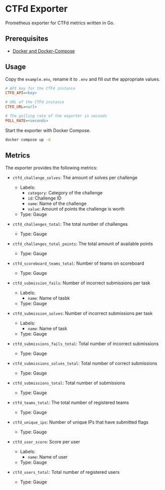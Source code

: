 # CTFd Exporter

Prometheus exporter for CTFd metrics written in Go.


## Prerequisites

* [Docker and Docker-Compose](https://docs.docker.com/get-docker/)

## Usage

Copy the `example.env`, rename it to `.env` and fill out the appropriate values.

``` ini
# API key for the CTFd instance
CTFD_API=<key>

# URL of the CTFd instance
CTFD_URL=<url>

# The polling rate of the exporter in seconds
POLL_RATE=<seconds>
```

Start the exporter with Docker Compose.

``` bash
docker compose up -d
```

## Metrics

The exporter provides the following metrics:

* `ctfd_challenge_solves`: The amount of solves per challenge
  * Labels:
    * `category`: Category of the challenge
    * `id`: Challenge ID
    * `name`: Name of the challenge
    * `value`: Amount of points the challenge is worth
  * Type: Gauge

* `ctfd_challenges_total`: The total number of challenges
  * Type: Gauge

* `ctfd_challenges_total_points`: The total amount of available points
  * Type: Gauge

* `ctfd_scoreboard_teams_total`: Number of teams on scoreboard
  * Type: Gauge

* `ctfd_submission_fails`: Number of incorrect submissions per task
  * Labels:
    * `name`: Name of tasbk
  * Type: Gauge

* `ctfd_submission_solves`: Number of incorrect submissions per task
  * Labels:
    * `name`: Name of task
  * Type: Gauge

* `ctfd_submissions_fails_total`: Total number of incorrect submissions
  * Type: Gauge

* `ctfd_submissions_solves_total`: Total number of correct submissions
  * Type: Gauge

* `ctfd_submissions_total`: Total number of submissions
  * Type: Gauge

* `ctfd_teams_total`: The total number of registered teams
  * Type: Gauge

* `ctfd_unique_ips`: Number of unique IPs that have submitted flags
    * Type: Gauge

* `ctfd_user_score`: Score per user
  * Labels:
    * `name`: Name of user
  * Type: Gauge

* `ctfd_users_total`: Total number of registered users
  * Type: Gauge

